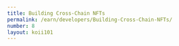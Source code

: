 ```yaml
---
title: Building Cross-Chain NFTs
permalink: /earn/developers/Building-Cross-Chain-NFTs/
number: 8
layout: koii101
---
```


